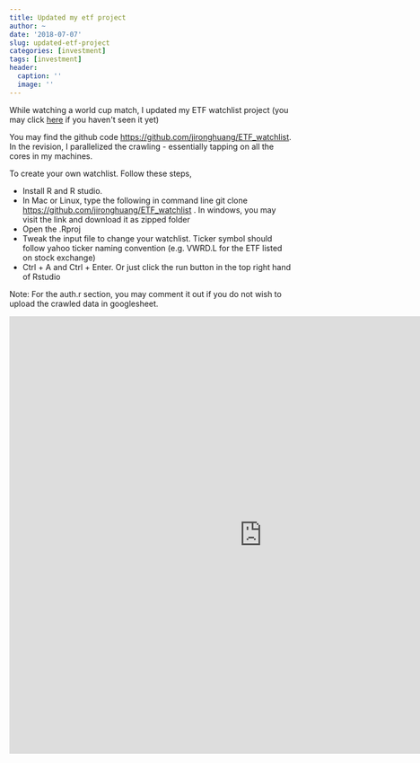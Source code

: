```yaml
---
title: Updated my etf project
author: ~
date: '2018-07-07'
slug: updated-etf-project
categories: [investment]
tags: [investment]
header:
  caption: ''
  image: ''
---
```


While watching a world cup match, I updated my ETF watchlist project (you may click <a href="/project/watch_list">here</a> if you haven't seen it yet)

You may find the github code <a href="/project/watch_list">https://github.com/jironghuang/ETF_watchlist</a>. In the revision, I parallelized the crawling - essentially tapping on all the cores in my machines.

To create your own watchlist. Follow these steps,

- Install R and R studio.
- In Mac or Linux, type the following in command line git clone https://github.com/jironghuang/ETF_watchlist . In windows, you may visit the link and download it as zipped folder
- Open the .Rproj
- Tweak the input file to change your watchlist. Ticker symbol should follow yahoo ticker naming convention (e.g. VWRD.L for the ETF listed on stock exchange)
- Ctrl + A and Ctrl + Enter. Or just click the run button in the top right hand of Rstudio

Note: For the auth.r section, you may comment it out if you do not wish to upload the crawled data in googlesheet.

<iframe src="https://docs.google.com/spreadsheets/d/e/2PACX-1vQtSJfzakpUWRkryIoXaqJm7szd-g6R1SHr-aAXAlHNOFEDXYGhCBNC9UeYEYv8cYf8krgsS6LPpED9/pubhtml?gid=0&single=true" width="900" height="780" style="border: none;"></iframe>